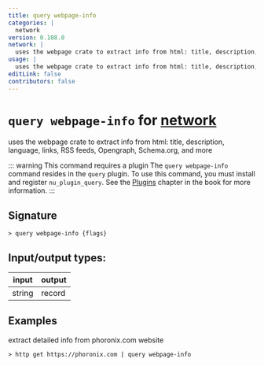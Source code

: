 ```yaml
---
title: query webpage-info
categories: |
  network
version: 0.108.0
network: |
  uses the webpage crate to extract info from html: title, description, language, links, RSS feeds, Opengraph, Schema.org, and more
usage: |
  uses the webpage crate to extract info from html: title, description, language, links, RSS feeds, Opengraph, Schema.org, and more
editLink: false
contributors: false
---
```

<!-- This file is automatically generated. Please edit the command in https://github.com/nushell/nushell instead. -->

# `query webpage-info` for [network](/commands/categories/network.md)

<div class='command-title'>uses the webpage crate to extract info from html: title, description, language, links, RSS feeds, Opengraph, Schema.org, and more</div>

::: warning This command requires a plugin
The `query webpage-info` command resides in the `query` plugin.
To use this command, you must install and register `nu_plugin_query`.
See the [Plugins](/book/plugins.html) chapter in the book for more information.
:::


## Signature

```> query webpage-info {flags} ```


## Input/output types:

| input  | output |
| ------ | ------ |
| string | record |
## Examples

extract detailed info from phoronix.com website
```nu
> http get https://phoronix.com | query webpage-info

```

